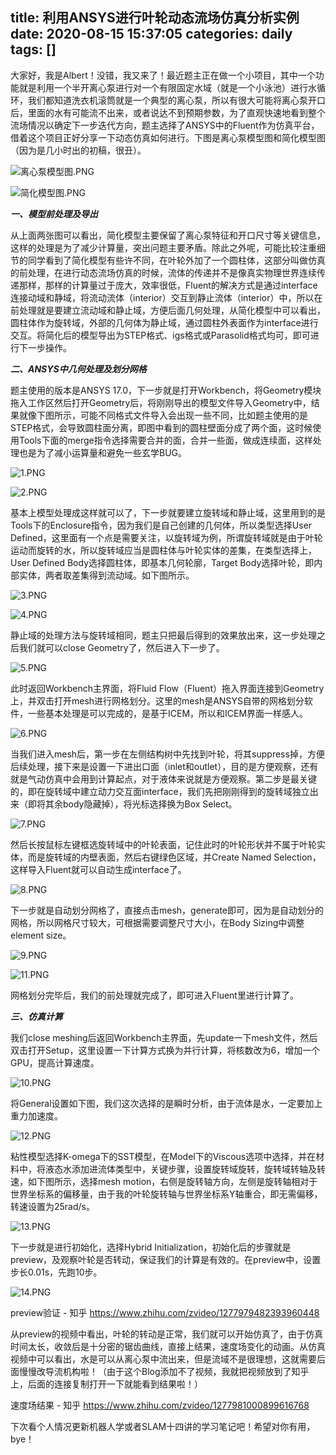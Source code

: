 title: 利用ANSYS进行叶轮动态流场仿真分析实例
date: 2020-08-15 15:37:05
categories: daily
tags: []
---
大家好，我是Albert！没错，我又来了！最近题主正在做一个小项目，其中一个功能就是利用一个半开离心泵进行对一个有限固定水域（就是一个小泳池）进行水循环，我们都知道洗衣机滚筒就是一个典型的离心泵，所以有很大可能将离心泵开口后，里面的水有可能流不出来，或者说达不到预期参数，为了直观快速地看到整个流场情况以确定下一步迭代方向，题主选择了ANSYS中的Fluent作为仿真平台，借着这个项目正好分享一下动态仿真如何进行。下图是离心泵模型图和简化模型图（因为是几小时出的初稿，很丑）。

![离心泵模型图.PNG][1]

![简化模型图.PNG][2]

***一、模型前处理及导出***

从上面两张图可以看出，简化模型主要保留了离心泵特征和开口尺寸等关键信息，这样的处理是为了减少计算量，突出问题主要矛盾。除此之外呢，可能比较注重细节的同学看到了简化模型有些许不同，在叶轮外加了一个圆柱体，这部分叫做仿真的前处理，在进行动态流场仿真的时候，流体的传递并不是像真实物理世界连续传递那样，那样的计算量过于庞大，效率很低，Fluent的解决方式是通过interface连接动域和静域，将流动流体（interior）交互到静止流体（interior）中，所以在前处理就是要建立流动域和静止域，方便后面几何处理，从简化模型中可以看出，圆柱体作为旋转域，外部的几何体为静止域，通过圆柱外表面作为interface进行交互。将简化后的模型导出为STEP格式、igs格式或Parasolid格式均可，即可进行下一步操作。

***二、ANSYS中几何处理及划分网格***

题主使用的版本是ANSYS 17.0，下一步就是打开Workbench，将Geometry模块拖入工作区然后打开Geometry后，将刚刚导出的模型文件导入Geometry中，结果就像下图所示，可能不同格式文件导入会出现一些不同，比如题主使用的是STEP格式，会导致圆柱面分离，即图中看到的圆柱壁面分成了两个面，这时候使用Tools下面的merge指令选择需要合并的面，合并一些面，做成连续面，这样处理也是为了减小运算量和避免一些玄学BUG。

![1.PNG][3]

![2.PNG][4]

基本上模型处理成这样就可以了，下一步就要建立旋转域和静止域，这里用到的是Tools下的Enclosure指令，因为我们是自己创建的几何体，所以类型选择User Defined，这里面有一个点是需要关注，以旋转域为例，所谓旋转域就是由于叶轮运动而旋转的水，所以旋转域应当是圆柱体与叶轮实体的差集，在类型选择上，User Defined Body选择圆柱体，即基本几何轮廓，Target Body选择叶轮，即内部实体，两者取差集得到流动域。如下图所示。

![3.PNG][5]

![4.PNG][6]

静止域的处理方法与旋转域相同，题主只把最后得到的效果放出来，这一步处理之后我们就可以close Geometry了，然后进入下一步了。

![5.PNG][7]

此时返回Workbench主界面，将Fluid Flow（Fluent）拖入界面连接到Geometry上，并双击打开mesh进行网格划分。这里的mesh是ANSYS自带的网格划分软件，一些基本处理是可以完成的，是基于ICEM，所以和ICEM界面一样感人。

![6.PNG][8]

当我们进入mesh后，第一步在左侧结构树中先找到叶轮，将其suppress掉，方便后续处理，接下来是设置一下进出口面（inlet和outlet），目的是方便观察，还有就是气动仿真中会用到计算起点，对于液体来说就是方便观察。第二步是最关键的，即在旋转域中建立动力交互面interface，我们先把刚刚得到的旋转域独立出来（即将其余body隐藏掉），将光标选择换为Box Select。

![7.PNG][9]

然后长按鼠标左键框选旋转域中的叶轮表面，记住此时的叶轮形状并不属于叶轮实体，而是旋转域的内壁表面，然后右键绿色区域，并Create Named Selection，这样导入Fluent就可以自动生成interface了。

![8.PNG][10]

下一步就是自动划分网格了，直接点击mesh，generate即可，因为是自动划分的网格，所以网格尺寸较大，可根据需要调整尺寸大小，在Body Sizing中调整element size。

![9.PNG][11]

![11.PNG][12]

 网格划分完毕后，我们的前处理就完成了，即可进入Fluent里进行计算了。

***三、仿真计算***

我们close meshing后返回Workbench主界面，先update一下mesh文件，然后双击打开Setup，这里设置一下计算方式换为并行计算，将核数改为6，增加一个GPU，提高计算速度。

![10.PNG][13]

将General设置如下图，我们这次选择的是瞬时分析，由于流体是水，一定要加上重力加速度。

![12.PNG][14]

粘性模型选择K-omega下的SST模型，在Model下的Viscous选项中选择，并在材料中，将液态水添加进流体类型中，关键步骤，设置旋转域旋转，旋转域转轴及转速，如下图所示，选择mesh motion，右侧是旋转轴方向，左侧是旋转轴相对于世界坐标系的偏移量，由于我的叶轮旋转轴与世界坐标系Y轴重合，即无需偏移，转速设置为25rad/s。

![13.PNG][15]

下一步就是进行初始化，选择Hybrid Initialization，初始化后的步骤就是preview，及观察叶轮是否转动，保证我们的计算是有效的。在preview中，设置步长0.01s，先跑10步。

![14.PNG][16]

preview验证 - 知乎
https://www.zhihu.com/zvideo/1277979482393960448

从preview的视频中看出，叶轮的转动是正常，我们就可以开始仿真了，由于仿真时间太长，收敛后是十分密的锯齿曲线，直接上结果，速度场变化的动画。从仿真视频中可以看出，水是可以从离心泵中流出来，但是流域不是很理想，这就需要后面慢慢改导流机构啦！（由于这个Blog添加不了视频，我就把视频放到了知乎上，后面的连接复制打开一下就能看到结果啦！）

速度场结果 - 知乎
https://www.zhihu.com/zvideo/1277981000899616768

下次看个人情况更新机器人学或者SLAM十四讲的学习笔记吧！希望对你有用，bye！


  [1]: http://www.starydy.xyz/usr/uploads/2020/08/615084051.png
  [2]: http://www.starydy.xyz/usr/uploads/2020/08/1060845710.png
  [3]: http://www.starydy.xyz/usr/uploads/2020/08/2072954433.png
  [4]: http://www.starydy.xyz/usr/uploads/2020/08/3016259840.png
  [5]: http://www.starydy.xyz/usr/uploads/2020/08/3614482147.png
  [6]: http://www.starydy.xyz/usr/uploads/2020/08/1639294894.png
  [7]: http://www.starydy.xyz/usr/uploads/2020/08/4046785801.png
  [8]: http://www.starydy.xyz/usr/uploads/2020/08/482966380.png
  [9]: http://www.starydy.xyz/usr/uploads/2020/08/1083781610.png
  [10]: http://www.starydy.xyz/usr/uploads/2020/08/2373904712.png
  [11]: http://www.starydy.xyz/usr/uploads/2020/08/350215919.png
  [12]: http://www.starydy.xyz/usr/uploads/2020/08/1791974604.png
  [13]: http://www.starydy.xyz/usr/uploads/2020/08/437577698.png
  [14]: http://www.starydy.xyz/usr/uploads/2020/08/3976439614.png
  [15]: http://www.starydy.xyz/usr/uploads/2020/08/502004202.png
  [16]: http://www.starydy.xyz/usr/uploads/2020/08/4228770977.png